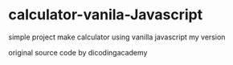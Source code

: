 # calculator-vanila-Javascript
simple project make calculator using vanilla javascript my version

original source code by dicodingacademy 
